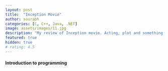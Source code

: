 ```yaml
---
layout: post
title:  "Inception Movie"
author: sourabh
categories: [C, C++, Java, .NET]
image: assets/images/11.jpg
description: "My review of Inception movie. Acting, plot and something else in this short description."
featured: true
hidden: true
# rating: 4.5
---
```


#### Introduction to programming

